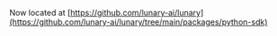 Now located at [https://github.com/lunary-ai/lunary](https://github.com/lunary-ai/lunary/tree/main/packages/python-sdk)
